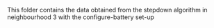 This folder contains the data obtained from the stepdown algorithm in neighbourhood 3 with the configure-battery set-up

